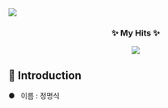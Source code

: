 <img src="https://capsule-render.vercel.app/api?type=venom&height=200&color=gradient&customColorList=4,6,30&text=MyeongSik's%20Github&desc=Welcome😄&descAlignY=69&descSize=15&animation=fadeIn&fontSize=55&fontColor=232323"/>

<h3 align="center"> ✨ My Hits ✨ </h3>
<div align=center>
<a href="https://hits.seeyoufarm.com"><img src="https://hits.seeyoufarm.com/api/count/incr/badge.svg?url=https%3A%2F%2Fgithub.com%2Fjmsyaya&count_bg=%23000000&title_bg=%23000000&icon=github.svg&icon_color=%23E7E7E7&title=Hits&edge_flat=false"/></a>
</div>

<h2> 👔 Introduction </h2>
<p> ●&nbsp;&nbsp;&nbsp;이름 : 정명식</p>

<!--
**jmsyaya/jmsyaya** is a ✨ _special_ ✨ repository because its `README.md` (this file) appears on your GitHub profile.

Here are some ideas to get you started:

- 🔭 I’m currently working on ...
- 🌱 I’m currently learning ...
- 👯 I’m looking to collaborate on ...
- 🤔 I’m looking for help with ...
- 💬 Ask me about ...
- 📫 How to reach me: ...
- 😄 Pronouns: ...
- ⚡ Fun fact: ...
-->

